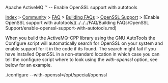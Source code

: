 Apache ActiveMQ ™ -- Enable OpenSSL support with autotools 

[Index](index.html) > [Community](../../../community.md) > [FAQ](../../../faq.md) > [Building FAQs](../../../FAQ/building-faqs.md) > [OpenSSL Support](openssl-CommunityCommunity/Community/support.md) > [Enable OpenSSL support with autotools](../../../FAQ/Building FAQs/OpenSSL Support/enable-openssl-support-with-autotools.md)

When you build the ActiveMQ-CPP library using the GNU AutoTools the Configure script will automatically search for OpenSSL on your system and enable support for it in the code if its found. The search might fail if you have installed OpenSSL in a non-standard location in which case you can tell the configure script where to look using the _with-openssl_ option, see below for an example.

./configure --with-openssl=/opt/special/openssl

